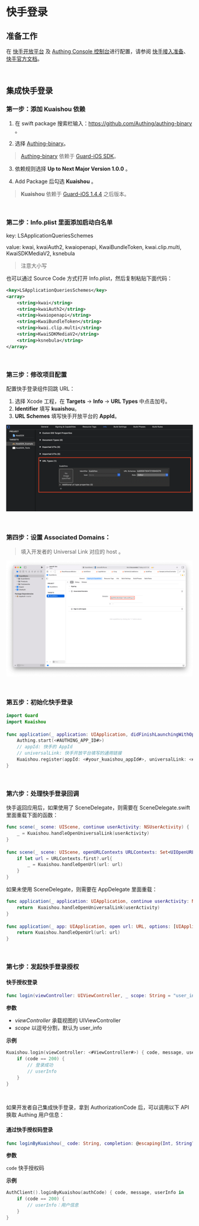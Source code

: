 # 快手登录

<LastUpdated/>

## 准备工作

在 [快手开放平台](https://open.kuaishou.com/platform/) 及 [Authing Console 控制台](https://authing.cn/)进行配置，请参阅 [快手接入准备](../../../guides/connections/social/kuaishou-mobile/README.md)、[快手官方文档](https://github.com/KwaiSocial/KwaiSDK-iOS)。

<br>

## 集成快手登录

### 第一步：添加 Kuaishou 依赖

1. 在 swift package 搜索栏输入：https://github.com/Authing/authing-binary 。

2. 选择 [Authing-binary](https://github.com/Authing/authing-binary)。
> [Authing-binary](https://github.com/Authing/authing-binary) 依赖于 [Guard-iOS SDK](https://github.com/Authing/guard-ios)。

3. 依赖规则选择 **Up to Next Major Version 1.0.0** 。

4. Add Package 后勾选 **Kuaishou** 。

> **Kuaishou** 依赖于 [Guard-iOS 1.4.4](https://github.com/Authing/guard-ios) 之后版本。

<br>

### 第二步：Info.plist 里面添加启动白名单

key: LSApplicationQueriesSchemes

value: kwai, kwaiAuth2, kwaiopenapi, KwaiBundleToken, kwai.clip.multi, KwaiSDKMediaV2, ksnebula

> 注意大小写

也可以通过 Source Code 方式打开 Info.plist，然后复制粘贴下面代码：

```xml
<key>LSApplicationQueriesSchemes</key>
<array>
    <string>kwai</string>
    <string>kwaiAuth2</string>
    <string>kwaiopenapi</string>
    <string>KwaiBundleToken</string>
    <string>kwai.clip.multi</string>
    <string>KwaiSDKMediaV2</string>
    <string>ksnebula</string>
</array>
```
<br>

### 第三步：修改项目配置

配置快手登录组件回跳 URL：
1. 选择 Xcode 工程，在 **Targets** -> **Info** -> **URL Types** 中点击加号。
2. **Identifier** 填写 **kuaishou**。
3. **URL Schemes** 填写快手开放平台的 **AppId**。

![](./images/kuaishou/kuaishou1.png)

<br>

### 第四步：设置 Associated Domains：

> 填入开发者的 Universal Link 对应的 host 。

![](./images/wechat/7.png)

<br>


### 第五步：初始化快手登录

```swift
import Guard
import Kuaishou

func application(_ application: UIApplication, didFinishLaunchingWithOptions launchOptions: [UIApplication.LaunchOptionsKey: Any]?) -> Bool {
    Authing.start(<#AUTHING_APP_ID#>)
    // appId: 快手的 AppId
    // universalLink: 快手开放平台填写的通用链接
    Kuaishou.register(appId: <#your_kuaishou_appId#>, universalLink: <#your_kuaishou_universalLink#>)
}
 ```
<br>


### 第六步：处理快手登录回调

快手返回应用后，如果使用了 SceneDelegate，则需要在 SceneDelegate.swift 里面重载下面的函数：

```swift
func scene(_ scene: UIScene, continue userActivity: NSUserActivity) {
    _ = Kuaishou.handleOpenUniversalLink(userActivity)
}

func scene(_ scene: UIScene, openURLContexts URLContexts: Set<UIOpenURLContext>) {
    if let url = URLContexts.first?.url{
        _ = Kuaishou.handleOpenUrl(url: url)
    }
}
```

如果未使用 SceneDelegate，则需要在 AppDelegate 里面重载：

```swift
func application(_ application: UIApplication, continue userActivity: NSUserActivity, restorationHandler: @escaping ([UIUserActivityRestoring]?) -> Void) -> Bool {
    return  Kuaishou.handleOpenUniversalLink(userActivity)
}

func application(_ app: UIApplication, open url: URL, options: [UIApplication.OpenURLOptionsKey : Any] = [:]) -> Bool {
    return Kuaishou.handleOpenUrl(url: url)
}
```

<br>

### 第七步：发起快手登录授权
#### 快手授权登录

```swift
func login(viewController: UIViewController, _ scope: String = "user_info", completion: @escaping Authing.AuthCompletion) -> Void
```

**参数**

* *viewController* 承载视图的 UIViewController
* *scope* 以逗号分割，默认为 user_info 
  
**示例**

```swift
Kuaishou.login(viewController: <#ViewController#>) { code, message, userInfo in
    if (code == 200) {
        // 登录成功
        // userInfo
    }
}
```

<br>

如果开发者自己集成快手登录，拿到 AuthorizationCode 后，可以调用以下 API 换取 Authing 用户信息：

#### 通过快手授权码登录

```swift
func loginByKuaishou(_ code: String, completion: @escaping(Int, String?, UserInfo?) -> Void)
```

**参数**

`code` 快手授权码

**示例**

```swift
AuthClient().loginByKuaishou(authCode) { code, message, userInfo in
    if (code == 200) {
        // userInfo：用户信息
    }
}
```